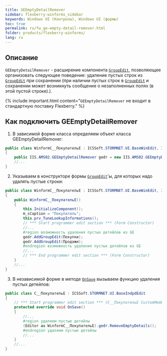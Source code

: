 ```yaml
---
title: GEEmptyDetailRemover
sidebar: flexberry-winforms_sidebar
keywords: Windows UI (Контролы), Windows UI (формы)
toc: true
permalink: ru/fw_ge-empty-detail-remover.html
folder: products/flexberry-winforms/
lang: ru
---
```


<!-- Данная статья ещё редактируется -->

## Описание
`GEEmptyDetailRemover` - расширение компонента [`GroupEdit`](fw_group-edit.html), позволяющее организовать следующее поведение: удаление пустых строк из [`GroupEdit`](fw_group-edit.html) при сохранении (при наличии пустых строк в [`GroupEdit`](fw_group-edit.html) и сохранении может возникнуть сообщение о незаполненных полях (в этой пустой строке).).


{% include important.html content="`GEEmptyDetailRemover` не входит в стандартную поставку Flexberry." %}


## Как подключить GEEmptyDetailRemover
1) В зависимой форме класса определяем объект класса GEEmptyDetailRemover:

```csharp
public class WinformC__ПокупательE : ICSSoft.STORMNET.UI.BaseWinEdit, IIS.MasterField.DPDIC__ПокупательE
{
	public IIS.AMS02.GEEmptyDetailRemover gedr = new IIS.AMS02.GEEmptyDetailRemover();
	//...
}
```

2) Указываем в конструкторе формы [`GroupEdit`](fw_group-edit.html)'ы, для которых надо удалять пустые строки:

```csharp
public class WinformC__ПокупательE : ICSSoft.STORMNET.UI.BaseWinEdit, IIS.MasterField.DPDIC__ПокупательE
{
	public WinformC__ПокупательE()
	{
		this.InitializeComponent();
		m_sCaption = "Покупатель";
		this.prv_TuneLookupInformations();
		// *** Start programmer edit section *** (Form Constructor)
		//...
		#region возможность удаления пустых детейлов из GE
		gedr.AddGroupEdit(Покупки);
		gedr.AddGroupEdit(Продажи);
		#endregion возможность удаления пустых детейлов из GE
		//...
		// *** End programmer edit section *** (Form Constructor)
	}
	//...
}
```

3) В независимой форме в методе [`OnSave`](fw_form-interaction.html) вызываем функцию удаления пустых детейлов:

```csharp
public class C__ПокупательE : ICSSoft.STORMNET.UI.BaseIndpdEdit
{ 
	// *** Start programmer edit section *** (C__ПокупательE CustomMembers)
	protected override void OnSave()
	{
		//...
		#region удаляем пустые детейлы
		(Editor as WinformC__ПокупательE).gedr.RemoveEmptyDetails();
		#endregion удаляем пустые детейлы
		//...
	}
	//...
}
```